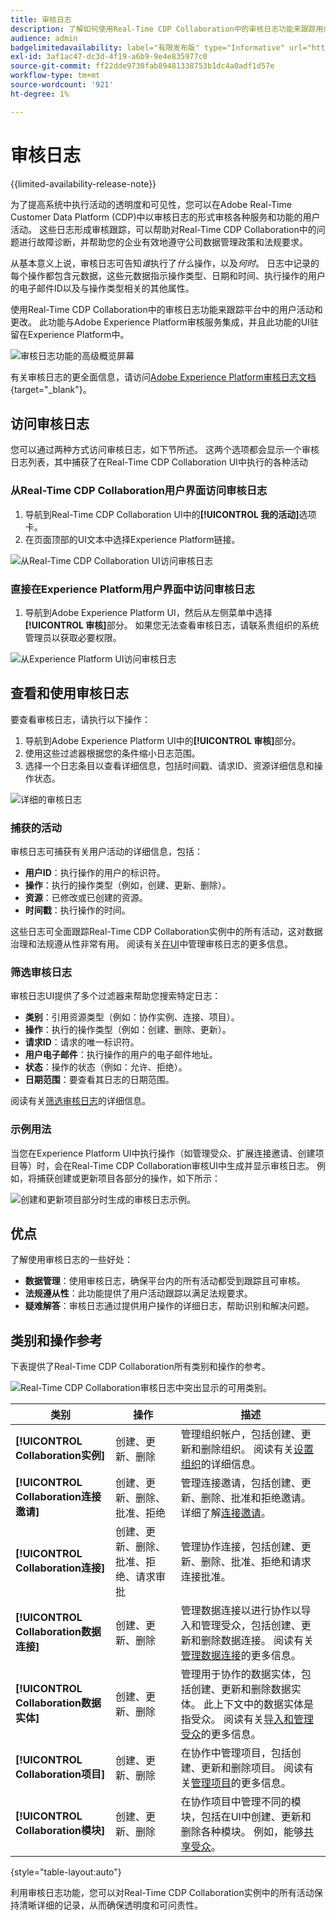 ```yaml
---
title: 审核日志
description: 了解如何使用Real-Time CDP Collaboration中的审核日志功能来跟踪用户活动和更改。
audience: admin
badgelimitedavailability: label="有限发布版" type="Informative" url="https://helpx.adobe.com/cn/legal/product-descriptions/real-time-customer-data-platform-collaboration.html newtab=true"
exl-id: 3af1ac47-dc3d-4f19-a6b9-9e4e835977c0
source-git-commit: ff22dde9730fab89481338753b1dc4a0adf1d57e
workflow-type: tm+mt
source-wordcount: '921'
ht-degree: 1%

---
```


# 审核日志

{{limited-availability-release-note}}

为了提高系统中执行活动的透明度和可见性，您可以在Adobe Real-Time Customer Data Platform (CDP)中以审核日志的形式审核各种服务和功能的用户活动。 这些日志形成审核跟踪，可以帮助对Real-Time CDP Collaboration中的问题进行故障诊断，并帮助您的企业有效地遵守公司数据管理政策和法规要求。

从基本意义上说，审核日志可告知&#x200B;*谁*&#x200B;执行了&#x200B;*什么*&#x200B;操作，以及&#x200B;*何时*。 日志中记录的每个操作都包含元数据，这些元数据指示操作类型、日期和时间、执行操作的用户的电子邮件ID以及与操作类型相关的其他属性。

使用Real-Time CDP Collaboration中的审核日志功能来跟踪平台中的用户活动和更改。 此功能与Adobe Experience Platform审核服务集成，并且此功能的UI驻留在Experience Platform中。

![审核日志功能的高级概览屏幕](/help/assets/setup/audit-logs/audit-logs-overview.png)

有关审核日志的更全面信息，请访问[Adobe Experience Platform审核日志文档](https://experienceleague.adobe.com/zh-hans/docs/experience-platform/landing/governance-privacy-security/audit-logs/overview){target="_blank"}。

## 访问审核日志

您可以通过两种方式访问审核日志，如下节所述。 这两个选项都会显示一个审核日志列表，其中捕获了在Real-Time CDP Collaboration UI中执行的各种活动

### 从Real-Time CDP Collaboration用户界面访问审核日志

1. 导航到Real-Time CDP Collaboration UI中的&#x200B;**[!UICONTROL 我的活动]**&#x200B;选项卡。
2. 在页面顶部的UI文本中选择Experience Platform链接。

![从Real-Time CDP Collaboration UI访问审核日志](/help/assets/setup/audit-logs/access-from-collaboration-ui.png)

### 直接在Experience Platform用户界面中访问审核日志

1. 导航到Adobe Experience Platform UI，然后从左侧菜单中选择&#x200B;**[!UICONTROL 审核]**&#x200B;部分。 如果您无法查看审核日志，请联系贵组织的系统管理员以获取必要权限。

![从Experience Platform UI访问审核日志](/help/assets/setup/audit-logs/access-from-experience-platform-ui.png)

## 查看和使用审核日志

要查看审核日志，请执行以下操作：

1. 导航到Adobe Experience Platform UI中的&#x200B;**[!UICONTROL 审核]**&#x200B;部分。
2. 使用这些过滤器根据您的条件缩小日志范围。
3. 选择一个日志条目以查看详细信息，包括时间戳、请求ID、资源详细信息和操作状态。

![详细的审核日志](/help/assets/setup/audit-logs/filters-and-detailed-view.png)

### 捕获的活动

审核日志可捕获有关用户活动的详细信息，包括：

* **用户ID**：执行操作的用户的标识符。
* **操作**：执行的操作类型（例如，创建、更新、删除）。
* **资源**：已修改或已创建的资源。
* **时间戳**：执行操作的时间。

这些日志可全面跟踪Real-Time CDP Collaboration实例中的所有活动，这对数据治理和法规遵从性非常有用。 阅读有关[在UI](https://experienceleague.adobe.com/zh-hans/docs/experience-platform/landing/governance-privacy-security/audit-logs/overview#managing-audit-logs-in-the-ui)中管理审核日志的更多信息。

### 筛选审核日志

审核日志UI提供了多个过滤器来帮助您搜索特定日志：

* **类别**：引用资源类型（例如：协作实例、连接、项目）。
* **操作**：执行的操作类型（例如：创建、删除、更新）。
* **请求ID**：请求的唯一标识符。
* **用户电子邮件**：执行操作的用户的电子邮件地址。
* **状态**：操作的状态（例如：允许、拒绝）。
* **日期范围**：要查看其日志的日期范围。

阅读有关[筛选审核日志](https://experienceleague.adobe.com/zh-hans/docs/experience-platform/landing/governance-privacy-security/audit-logs/overview#filter-audit-logs)的详细信息。

### 示例用法

当您在Experience Platform UI中执行操作（如管理受众、扩展连接邀请、创建项目等）时，会在Real-Time CDP Collaboration审核UI中生成并显示审核日志。 例如，将捕获创建或更新项目各部分的操作，如下所示：

![创建和更新项目部分时生成的审核日志示例。](/help/assets/setup/audit-logs/create-project-audits.png)

## 优点

了解使用审核日志的一些好处：

* **数据管理**：使用审核日志，确保平台内的所有活动都受到跟踪且可审核。
* **法规遵从性**：此功能提供了用户活动跟踪以满足法规要求。
* **疑难解答**：审核日志通过提供用户操作的详细日志，帮助识别和解决问题。

## 类别和操作参考

下表提供了Real-Time CDP Collaboration所有类别和操作的参考。

![Real-Time CDP Collaboration审核日志中突出显示的可用类别。](/help/assets/setup/audit-logs/available-categories.png)

| 类别 | 操作 | 描述 |
|-------------------------------|------------------------------------------|-------------|
| **[!UICONTROL Collaboration实例]** | 创建、更新、删除 | 管理组织帐户，包括创建、更新和删除组织。 阅读有关[设置组织](/help/guide/setup/onboard-organization.md)的详细信息。 |
| **[!UICONTROL Collaboration连接邀请]** | 创建、更新、删除、批准、拒绝 | 管理连接邀请，包括创建、更新、删除、批准和拒绝邀请。 详细了解[连接邀请](/help/guide/connect/establishing-connections.md)。 |
| **[!UICONTROL Collaboration连接]** | 创建、更新、删除、批准、拒绝、请求审批 | 管理协作连接，包括创建、更新、删除、批准、拒绝和请求连接批准。 |
| **[!UICONTROL Collaboration数据连接]** | 创建、更新、删除 | 管理数据连接以进行协作以导入和管理受众，包括创建、更新和删除数据连接。 阅读有关[管理数据连接](/help/guide/setup/manage-data-connection.md)的更多信息。 |
| **[!UICONTROL Collaboration数据实体]** | 创建、更新、删除 | 管理用于协作的数据实体，包括创建、更新和删除数据实体。 此上下文中的数据实体是指受众。 阅读有关[导入和管理受众](/help/guide/setup/onboard-audiences.md)的更多信息。 |
| **[!UICONTROL Collaboration项目]** | 创建、更新、删除 | 在协作中管理项目，包括创建、更新和删除项目。 阅读有关[管理项目](/help/guide/collaborate/manage-projects.md)的更多信息。 |
| **[!UICONTROL Collaboration模块]** | 创建、更新、删除 | 在协作项目中管理不同的模块，包括在UI中创建、更新和删除各种模块。 例如，能够[共享受众](/help/guide/collaborate/share.md)。 |

{style="table-layout:auto"}

利用审核日志功能，您可以对Real-Time CDP Collaboration实例中的所有活动保持清晰详细的记录，从而确保透明度和可问责性。
